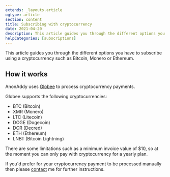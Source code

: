 ```yaml
---
extends: _layouts.article
ogtype: article
section: content
title: Subscribing with cryptocurrency
date: 2021-04-20
description: This article guides you through the different options you have to subscribe using a cryptocurrency such as Bitcoin, Monero or Ethereum.
helpCategories: [subscriptions]
---
```


This article guides you through the different options you have to subscribe using a cryptocurrency such as Bitcoin, Monero or Ethereum.

## How it works

AnonAddy uses [Globee](https://globee.com/) to process cryptocurrency payments.

Globee supports the following cryptocurrencies:

- BTC (Bitcoin)
- XMR (Monero)
- LTC (Litecoin)
- DOGE (Dogecoin)
- DCR (Decred)
- ETH (Ethereum)
- LNBT (Bitcoin Lightning)

There are some limitations such as a minimum invoice value of $10, so at the moment you can only pay with cryptocurrency for a yearly plan.

If you'd prefer for your cryptocurrency payment to be processed manually then please [contact](/contact/) me for further instructions.